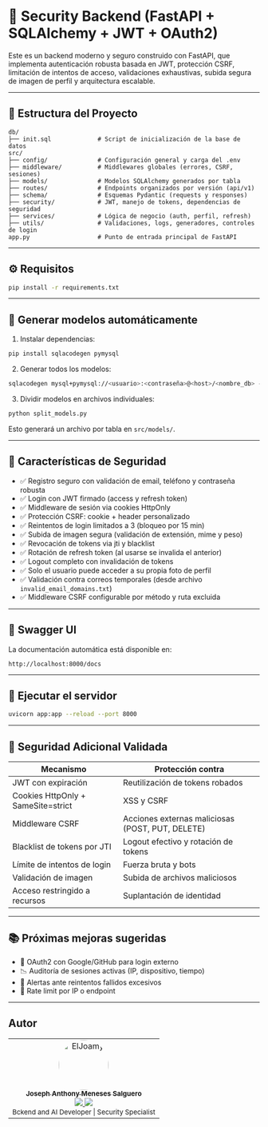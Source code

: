 # 🔐 Security Backend (FastAPI + SQLAlchemy + JWT + OAuth2)

Este es un backend moderno y seguro construido con FastAPI, que implementa autenticación robusta basada en JWT, protección CSRF, limitación de intentos de acceso, validaciones exhaustivas, subida segura de imagen de perfil y arquitectura escalable.

---

## 🧱 Estructura del Proyecto

```
db/
├── init.sql             # Script de inicialización de la base de datos
src/
├── config/              # Configuración general y carga del .env
├── middleware/          # Middlewares globales (errores, CSRF, sesiones)
├── models/              # Modelos SQLAlchemy generados por tabla
├── routes/              # Endpoints organizados por versión (api/v1)
├── schema/              # Esquemas Pydantic (requests y responses)
├── security/            # JWT, manejo de tokens, dependencias de seguridad
├── services/            # Lógica de negocio (auth, perfil, refresh)
├── utils/               # Validaciones, logs, generadores, controles de login
app.py                   # Punto de entrada principal de FastAPI
```

---

## ⚙️ Requisitos

```bash
pip install -r requirements.txt
```

---

## 📄 Generar modelos automáticamente

1. Instalar dependencias:
```bash
pip install sqlacodegen pymysql
```

2. Generar todos los modelos:
```bash
sqlacodegen mysql+pymysql://<usuario>:<contraseña>@<host>/<nombre_db> --outfile all_models.py
```

3. Dividir modelos en archivos individuales:
```bash
python split_models.py
```
Esto generará un archivo por tabla en `src/models/`.

---

## 🔐 Características de Seguridad

- ✅ Registro seguro con validación de email, teléfono y contraseña robusta
- ✅ Login con JWT firmado (access y refresh token)
- ✅ Middleware de sesión via cookies HttpOnly
- ✅ Protección CSRF: cookie + header personalizado
- ✅ Reintentos de login limitados a 3 (bloqueo por 15 min)
- ✅ Subida de imagen segura (validación de extensión, mime y peso)
- ✅ Revocación de tokens via jti y blacklist
- ✅ Rotación de refresh token (al usarse se invalida el anterior)
- ✅ Logout completo con invalidación de tokens
- ✅ Solo el usuario puede acceder a su propia foto de perfil
- ✅ Validación contra correos temporales (desde archivo `invalid_email_domains.txt`)
- ✅ Middleware CSRF configurable por método y ruta excluida

---

## 🔎 Swagger UI

La documentación automática está disponible en:
```
http://localhost:8000/docs
```

---

## 🚀 Ejecutar el servidor

```bash
uvicorn app:app --reload --port 8000
```

---

## 🧪 Seguridad Adicional Validada

| Mecanismo | Protección contra |
|----------|-------------------|
| JWT con expiración | Reutilización de tokens robados |
| Cookies HttpOnly + SameSite=strict | XSS y CSRF |
| Middleware CSRF | Acciones externas maliciosas (POST, PUT, DELETE) |
| Blacklist de tokens por JTI | Logout efectivo y rotación de tokens |
| Límite de intentos de login | Fuerza bruta y bots |
| Validación de imagen | Subida de archivos maliciosos |
| Acceso restringido a recursos | Suplantación de identidad |

---

## 📚 Próximas mejoras sugeridas

- 🔐 OAuth2 con Google/GitHub para login externo
- 📉 Auditoría de sesiones activas (IP, dispositivo, tiempo)
- 🚨 Alertas ante reintentos fallidos excesivos
- 🔢 Rate limit por IP o endpoint

---

## Autor

<table>
<tr>
    <td align="center">
        <a href="https://github.com/ElJoamy">
            <img src="https://avatars.githubusercontent.com/u/68487005?v=4" width="100;" alt="ElJoamy" style="border-radius: 50%;"/>
            <br />
            <sub><b>Joseph Anthony Meneses Salguero</b></sub>
        </a>
        <br />
        <a href="https://linkedin.com/in/joamy5902">
            <img src="https://img.shields.io/badge/-LinkedIn-0077B5?style=for-the-badge&logo=linkedin&logoColor=white" />
        </a>
        <a href="https://github.com/ElJoamy">
            <img src="https://img.shields.io/badge/-GitHub-181717?style=for-the-badge&logo=github&logoColor=white" />
        </a>
        <br />
        <sub>Bckend and AI Developer | Security Specialist</sub>
    </td>
</tr>
</table>
